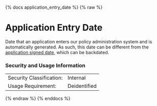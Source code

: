 {% docs application_entry_date %}
{% raw %}

<a name="application_entry_date"></a>
# Application Entry Date
Date that an application enters our policy administration system and is
automatically generated. As such, this date can be different from the 
[application signed date](#!/model/model.aaa_life_data_platform.staging_lifeplus_new_business_contracts#application_signed_date),
which can be backdated. 

### Security and Usage Information
|     |     |
| --- | --- |
| Security Classification: | Internal |
| Usage Requirement:       | Deidentified |

{% endraw %}
{% enddocs %}
